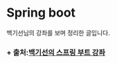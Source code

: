 Spring boot
===========
백기선님의 강좌를 보며 정리한 글입니다.   
### + 출처:[백기선의 스프링 부트 강좌](https://www.inflearn.com/course/%EC%8A%A4%ED%94%84%EB%A7%81%EB%B6%80%ED%8A%B8/) 
